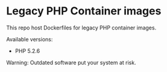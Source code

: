# Legacy PHP Container images

This repo host Dockerfiles for legacy PHP container images.

Available versions:
- PHP 5.2.6

Warning: Outdated software put your system at risk.
